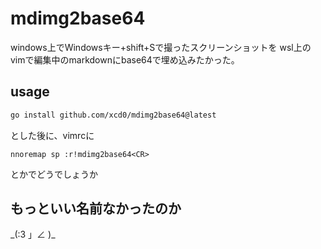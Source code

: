 # mdimg2base64

windows上でWindowsキー+shift+Sで撮ったスクリーンショットを
wsl上のvimで編集中のmarkdownにbase64で埋め込みたかった。

## usage

```sh
go install github.com/xcd0/mdimg2base64@latest
```

とした後に、vimrcに
```
nnoremap sp :r!mdimg2base64<CR>
```
とかでどうでしょうか

## もっといい名前なかったのか

\_(:3 」∠ )\_



